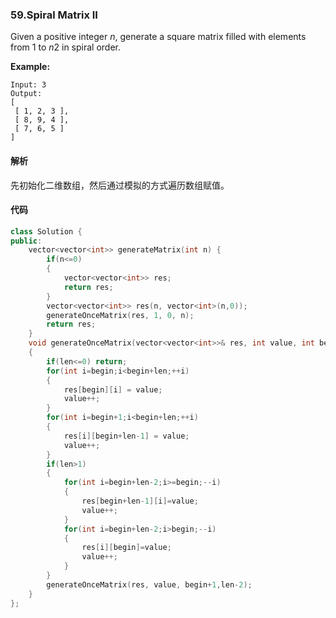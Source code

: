 ### 59.Spiral Matrix II

Given a positive integer *n*, generate a square matrix filled with elements from 1 to *n*2 in spiral order.

**Example:**

```
Input: 3
Output:
[
 [ 1, 2, 3 ],
 [ 8, 9, 4 ],
 [ 7, 6, 5 ]
]
```

#### 解析

先初始化二维数组，然后通过模拟的方式遍历数组赋值。

#### 代码

```c++
class Solution {
public:
    vector<vector<int>> generateMatrix(int n) {
        if(n<=0) 
        {
            vector<vector<int>> res;
            return res;
        }
        vector<vector<int>> res(n, vector<int>(n,0));
        generateOnceMatrix(res, 1, 0, n);
        return res;
    }
    void generateOnceMatrix(vector<vector<int>>& res, int value, int begin, int len)
    {
        if(len<=0) return;
        for(int i=begin;i<begin+len;++i)
        {
            res[begin][i] = value;
            value++;
        }
        for(int i=begin+1;i<begin+len;++i)
        {
            res[i][begin+len-1] = value;
            value++;
        }
        if(len>1)
        {
            for(int i=begin+len-2;i>=begin;--i)
            {
                res[begin+len-1][i]=value;
                value++;
            }
            for(int i=begin+len-2;i>begin;--i)
            {
                res[i][begin]=value;
                value++;
            }
        }
        generateOnceMatrix(res, value, begin+1,len-2);
    }
};
```

